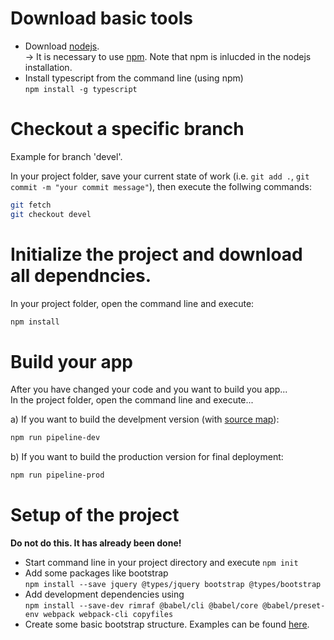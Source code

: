 # Download basic tools
* Download [nodejs](https://nodejs.org/de/download/).  
  -> It is necessary to use [npm](https://docs.npmjs.com/about-npm). Note that npm is inlucded in the nodejs installation.
* Install typescript from the command line (using npm)  
  `npm install -g typescript`

# Checkout a specific branch
Example for branch 'devel'.

In your project folder, save your current state of work (i.e. `git add .`, `git commit -m "your commit message"`), then execute the follwing commands:
```sh
git fetch
git checkout devel
```

# Initialize the project and download all dependncies.
In your project folder, open the command line and execute:
```sh
npm install
```

# Build your app
After you have changed your code and you want to build you app...  
In the project folder, open the command line and execute...

a) If you want to build the develpment version (with [source map](https://firefox-source-docs.mozilla.org/devtools-user/debugger/how_to/use_a_source_map/index.html)):
```sh
npm run pipeline-dev
```

b) If you want to build the production version for final deployment:
```sh
npm run pipeline-prod
```

# Setup of the project
**Do not do this. It has already been done!**
* Start command line in your project directory and execute `npm init`
* Add some packages like bootstrap  
  `npm install --save jquery @types/jquery bootstrap @types/bootstrap`
* Add development dependencies using  
  `npm install --save-dev rimraf @babel/cli @babel/core @babel/preset-env webpack webpack-cli copyfiles`
* Create some basic bootstrap structure. Examples can be found [here](https://getbootstrap.com/docs/3.4/getting-started/#examples).

